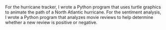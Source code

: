 For the hurricane tracker, I wrote a Python program that uses turtle graphics to animate the path of a North Atlantic hurricane.
For the sentiment analysis, I wrote a Python program that analyzes movie reviews to help determine whether a new review is positive or negative.
